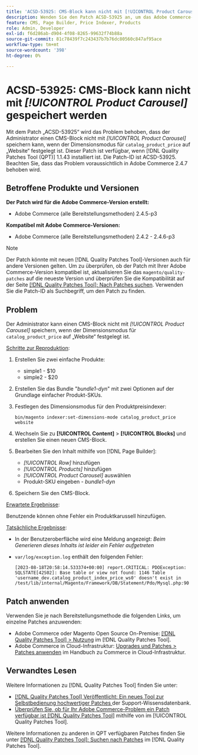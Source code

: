 ```yaml
---
title: 'ACSD-53925: CMS-Block kann nicht mit [!UICONTROL Product Carousel] gespeichert werden'
description: Wenden Sie den Patch ACSD-53925 an, um das Adobe Commerce-Problem zu beheben, bei dem der Administrator einen CMS-Block mit dem Produktkarussell nicht speichern kann, wenn der Dimensionsmodus für „CATALOG_PRODUCT_PRICE“ auf „Website“ festgelegt ist.
feature: CMS, Page Builder, Price Indexer, Products
role: Admin, Developer
exl-id: f6d286ab-d904-4f08-8265-99632f74b88a
source-git-commit: 81c78439f7c243437b7b76dc80560c847af95ace
workflow-type: tm+mt
source-wordcount: '398'
ht-degree: 0%

---
```


# ACSD-53925: CMS-Block kann nicht mit *[!UICONTROL Product Carousel]* gespeichert werden

Mit dem Patch „ACSD-53925“ wird das Problem behoben, dass der Administrator einen CMS-Block nicht mit *[!UICONTROL Product Carousel]* speichern kann, wenn der Dimensionsmodus für `catalog_product_price` auf „Website“ festgelegt ist. Dieser Patch ist verfügbar, wenn [!DNL Quality Patches Tool (QPT)] 1.1.43 installiert ist. Die Patch-ID ist ACSD-53925. Beachten Sie, dass das Problem voraussichtlich in Adobe Commerce 2.4.7 behoben wird.

## Betroffene Produkte und Versionen

**Der Patch wird für die Adobe Commerce-Version erstellt:**

* Adobe Commerce (alle Bereitstellungsmethoden) 2.4.5-p3

**Kompatibel mit Adobe Commerce-Versionen:**

* Adobe Commerce (alle Bereitstellungsmethoden) 2.4.2 - 2.4.6-p3

>[!NOTE]
>
>Der Patch könnte mit neuen [!DNL Quality Patches Tool]-Versionen auch für andere Versionen gelten. Um zu überprüfen, ob der Patch mit Ihrer Adobe Commerce-Version kompatibel ist, aktualisieren Sie das `magento/quality-patches` auf die neueste Version und überprüfen Sie die Kompatibilität auf der Seite [[!DNL Quality Patches Tool]: Nach Patches suchen](https://experienceleague.adobe.com/tools/commerce-quality-patches/index.html). Verwenden Sie die Patch-ID als Suchbegriff, um den Patch zu finden.

## Problem

Der Administrator kann einen CMS-Block nicht mit *[!UICONTROL Product Carousel]* speichern, wenn der Dimensionsmodus für `catalog_product_price` auf „Website“ festgelegt ist.

<u>Schritte zur Reproduktion</u>:

1. Erstellen Sie zwei einfache Produkte:
   * simple1 - $10
   * simple2 - $20
1. Erstellen Sie das Bundle &quot;*bundle1-dyn*&quot; mit zwei Optionen auf der Grundlage einfacher Produkt-SKUs.
1. Festlegen des Dimensionsmodus für den Produktpreisindexer:

   `bin/magento indexer:set-dimensions-mode catalog_product_price website`

1. Wechseln Sie zu **[!UICONTROL Content]** > **[!UICONTROL Blocks]** und erstellen Sie einen neuen CMS-Block.
1. Bearbeiten Sie den Inhalt mithilfe von [!DNL Page Builder]:
   * *[!UICONTROL Row]* hinzufügen
   * *[!UICONTROL Products]* hinzufügen
   * *[!UICONTROL Product Carousel]* auswählen
   * Produkt-SKU eingeben - *bundle1-dyn*
1. Speichern Sie den CMS-Block.

<u>Erwartete Ergebnisse</u>:

Benutzende können ohne Fehler ein Produktkarussell hinzufügen.

<u>Tatsächliche Ergebnisse</u>:

* In der Benutzeroberfläche wird eine Meldung angezeigt: *Beim Generieren dieses Inhalts ist leider ein Fehler aufgetreten*
* `var/log/exception.log` enthält den folgenden Fehler:

  ```
  [2023-08-18T20:58:14.533374+00:00] report.CRITICAL: PDOException: SQLSTATE[42S02]: Base table or view not found: 1146 Table 'username_dev.catalog_product_index_price_ws0' doesn't exist in /test/lib/internal/Magento/Framework/DB/Statement/Pdo/Mysql.php:90
  ```

## Patch anwenden

Verwenden Sie je nach Bereitstellungsmethode die folgenden Links, um einzelne Patches anzuwenden:

* Adobe Commerce oder Magento Open Source On-Premise: [[!DNL Quality Patches Tool] > Nutzung](/help/tools/quality-patches-tool/usage.md) im [!DNL Quality Patches Tool].
* Adobe Commerce in Cloud-Infrastruktur: [Upgrades und Patches > Patches anwenden](https://experienceleague.adobe.com/docs/commerce-cloud-service/user-guide/develop/upgrade/apply-patches.html) im Handbuch zu Commerce in Cloud-Infrastruktur.

## Verwandtes Lesen

Weitere Informationen zu [!DNL Quality Patches Tool] finden Sie unter:

* [[!DNL Quality Patches Tool] Veröffentlicht: Ein neues Tool zur Selbstbedienung hochwertiger Patches ](https://experienceleague.adobe.com/en/docs/commerce-knowledge-base/kb/announcements/commerce-announcements/magento-quality-patches-released-new-tool-to-self-serve-quality-patches) der Support-Wissensdatenbank.
* [Überprüfen Sie, ob für Ihr Adobe Commerce-Problem ein Patch verfügbar ist [!DNL Quality Patches Tool]](/help/tools/quality-patches-tool/patches-available-in-qpt/check-patch-for-magento-issue-with-magento-quality-patches.md) mithilfe von im [!UICONTROL Quality Patches Tool].


Weitere Informationen zu anderen in QPT verfügbaren Patches finden Sie unter [[!DNL Quality Patches Tool]: Suchen nach Patches](https://experienceleague.adobe.com/tools/commerce-quality-patches/index.html) im [!DNL Quality Patches Tool].
